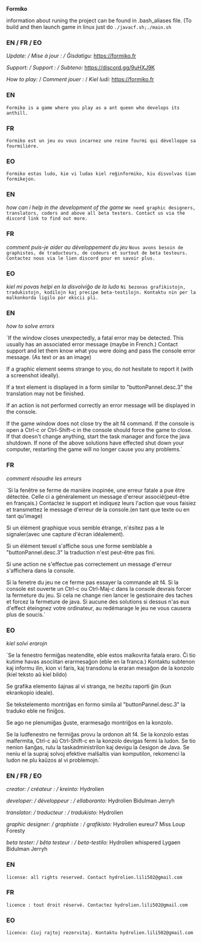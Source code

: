 **Formiko**

information about runing the project can be found in .bash_aliases file. (To build and then launch game in linux just do `./javacf.sh;./main.sh`

### EN / FR / EO
*Update: / Mise à jour : / Ĝisdatigu:* https://formiko.fr

*Support: / Support : / Subteno:* https://discord.gg/9uHXJ9K

*How to play:* / *Comment jouer :* / *Kiel ludi:* https://formiko.fr

### EN
`Formiko is a game where you play as a ant queen who develops its anthill.`

### FR
`Formiko est un jeu ou vous incarnez une reine fourmi qui dévelloppe sa fourmilière.`

### EO
`Formiko estas ludo, kie vi ludas kiel reĝinformiko, kiu disvolvas ŝian formikejon.`



### EN
*how can i help in the development of the game*
`We need graphic designers, translators, coders and above all beta testers. Contact us via the discord link to find out more.`

### FR
*comment puis-je aider au développement du jeu*
`Nous avons besoin de graphistes, de traducteurs, de codeurs et surtout de beta testeurs. Contactez nous via le lien discord pour en savoir plus.`

### EO
*kiel mi povas helpi en la disvolviĝo de la ludo*
`Ni bezonas grafikistojn, tradukistojn, kodilojn kaj precipe beta-testilojn. Kontaktu nin per la malkonkorda ligilo por ekscii pli.`

### EN
*how to solve errors*

`If the window closes unexpectedly, a fatal error may be detected. This usually has an associated error message (maybe in French.)
Contact support and let them know what you were doing and pass the console error message. (As text or as an image)

If a graphic element seems strange to you, do not hesitate to report it (with a screenshot ideally).

If a text element is displayed in a form similar to "buttonPannel.desc.3" the translation may not be finished.

If an action is not performed correctly an error message will be displayed in the console.

If the game window does not close try the alt f4 command.
If the console is open a Ctrl-c or Ctrl-Shift-c in the console should force the game to close.
If that doesn't change anything, start the task manager and force the java shutdown.
If none of the above solutions have effected shut down your computer, restarting the game will no longer cause you any problems.`

### FR
*comment résoudre les erreurs*

`Si la fenêtre se ferme de manière inopinée, une erreur fatale a pue être détectée. Celle ci a généralement un message d'erreur associé(peut-être en français.)
Contactez le support et indiquez leurs l'action que vous faisiez et transmettez le message d'erreur de la console.(en tant que texte ou en tant qu'image)

Si un élément graphique vous semble étrange, n'ésitez pas a le signaler(avec une capture d'écran idéalement).

Si un élément texuel s'affiche sous une forme semblable a "buttonPannel.desc.3" la traduction n'est peut-être pas fini.

Si une action ne s'effectue pas correctement un message d'erreur s'affichera dans la console.

Si la fenetre du jeu ne ce ferme pas essayer la commande alt f4.
Si la console est ouverte un Ctrl-c ou Ctrl-Maj-c dans la console devrais forcer la fermeture du jeu.
Si cela ne change rien lancer le gestionaire des taches et forcez la fermeture de java.
Si aucune des solutions si dessus n'as eux d'effect éteingnez votre ordinateur, au redémarage le jeu ne vous causera plus de soucis.`

### EO
*kiel solvi erarojn*

`Se la fenestro fermiĝas neatendite, eble estos malkovrita fatala eraro. Ĉi tio kutime havas asociitan erarmesaĝon (eble en la franca.)
Kontaktu subtenon kaj informu ilin, kion vi faris, kaj transdonu la eraran mesaĝon de la konzolo (kiel teksto aŭ kiel bildo)

Se grafika elemento ŝajnas al vi stranga, ne hezitu raporti ĝin (kun ekrankopio ideale).

Se tekstelemento montriĝas en formo simila al "buttonPannel.desc.3" la traduko eble ne finiĝos.

Se ago ne plenumiĝas ĝuste, erarmesaĝo montriĝos en la konzolo.

Se la ludfenestro ne fermiĝas provu la ordonon alt f4.
Se la konzolo estas malfermita, Ctrl-c aŭ Ctrl-Shift-c en la konzolo devigas fermi la ludon.
Se tio nenion ŝanĝas, rulu la taskadministrilon kaj devigu la ĉesigon de Java.
Se neniu el la supraj solvoj efektive malŝaltis vian komputilon, rekomenci la ludon ne plu kaŭzos al vi problemojn.`


### EN / FR / EO
*creator: / créateur : / kreinto:*
Hydrolien

*developer: / développeur : / ellaboranto:*
Hydrolien
Bidulman
Jerryh

*translator: / traducteur : / tradukisto:*
Hydrolien

*graphic designer: / graphiste : / grafikisto:*
Hydrolien
eureur7
Miss Loup
Foresty

*beta tester: / bêta testeur : / beta-testilo:*
Hydrolien
whispered
Lygaen
Bidulman
Jerryh

### EN
`license: all rights reserved. Contact hydrolien.lili502@gmail.com`

### FR
`licence : tout droit réservé. Contactez hydrolien.lili502@gmail.com`

### EO
`licenco: ĉiuj rajtoj rezervitaj. Kontaktu hydrolien.lili502@gmail.com`
